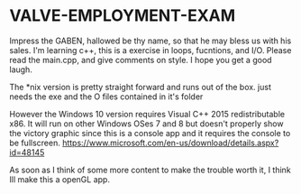 # VALVE-EMPLOYMENT-EXAM
Impress the GABEN, hallowed be thy name, so that he may bless us with his sales. 
I'm learning c++, this is a exercise in loops, fucntions, and I/O. Please read the main.cpp, 
and give comments on style. I hope you get a good laugh.

The *nix version is pretty straight forward and runs out of the box. just needs the exe and the O files contained in
it's folder

However the Windows 10 version requires Visual C++ 2015 redistributable x86. It will run on other Windows OSes 7 and 8 but doesn't properly show the victory graphic since this is a console app and it requires the console to be fullscreen.
https://www.microsoft.com/en-us/download/details.aspx?id=48145

As soon as I think of some more content to make the trouble worth it, I think Ill make this a openGL app.
